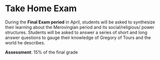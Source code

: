 # Take Home Exam

During the **Final Exam period** in April, students will be asked to synthesize their learning about the Merovingian period and its social/religious/ power structures. Students will be asked to answer a series of short and long answer questions to gauge their knowledge of Gregory of Tours and the world he describes.&#x20;

**Assessment**: 15% of the final grade
